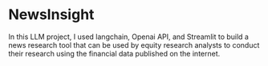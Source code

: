 # NewsInsight
In this LLM project, I used langchain, Openai API, and Streamlit to build a news research tool that can be used by equity research analysts to conduct their research using the financial data published on the internet.
